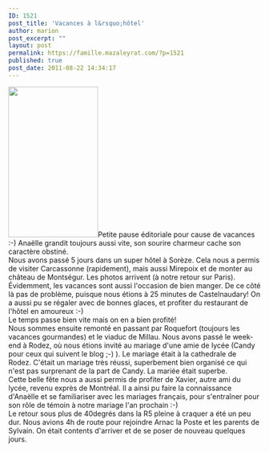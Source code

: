 ```yaml
---
ID: 1521
post_title: 'Vacances à l&rsquo;hôtel'
author: marion
post_excerpt: ""
layout: post
permalink: https://famille.mazaleyrat.com/?p=1521
published: true
post_date: 2011-08-22 14:34:17
---
```

<a href="http://famille.mazaleyrat.com/wp-content/uploads/2011/08/wpid-IMAG0656.jpg"><img src="http://famille.mazaleyrat.com/wp-content/uploads/2011/08/wpid-IMAG0656-179x300.jpg" alt="" title="wpid-IMAG0656.jpg" width="179" height="300" class="alignleft size-medium wp-image-1522" /></a>Petite pause éditoriale pour cause de vacances :-) Anaëlle grandit toujours aussi vite, son sourire charmeur cache son caractère obstiné. <br>
Nous avons passé 5 jours dans un super hôtel à Sorèze. Cela nous a permis de visiter Carcassonne (rapidement), mais aussi Mirepoix et de monter au château de Montségur. Les photos arrivent (à notre retour sur Paris). <br>
Évidemment, les vacances sont aussi l'occasion de bien manger. De ce côté là pas de problème, puisque nous étions à 25 minutes de Castelnaudary! On a aussi pu se régaler avec de bonnes glaces, et profiter du restaurant de l'hôtel en amoureux :-) <br>
Le temps passe bien vite mais on en a bien profité! <br>
Nous sommes ensuite remonté en passant par Roquefort (toujours les vacances gourmandes) et le viaduc de Millau. Nous avons passé le week-end à Rodez, où nous étions invité au mariage d'une amie de lycée (Candy pour ceux qui suivent le blog ;-) ). Le mariage était à la cathedrale de Rodez. C'était un mariage très réussi, superbement bien organisé ce qui n'est pas surprenant de la part de Candy. La mariée était superbe. <br>
Cette belle fête nous a aussi permis de profiter de Xavier, autre ami du lycée, revenu exprès de Montréal. Il a ainsi pu faire la connaissance d'Anaëlle et se familiariser avec les mariages français, pour s'entraîner pour son rôle de témoin à notre mariage l'an prochain :-)<br>
Le retour sous plus de 40degrés dans la R5 pleine à craquer a été un peu dur. Nous avions 4h de route pour rejoindre Arnac la Poste et les parents de Sylvain. On était contents d'arriver et de se poser de nouveau quelques jours. </p>